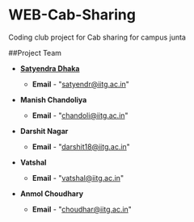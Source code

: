 # WEB-Cab-Sharing
Coding club project for Cab sharing for campus junta

##Project Team

* [**Satyendra Dhaka**](https://github.com/satyendradhaka)
  * __Email__ - "satyendr@iitg.ac.in"
  
 * **Manish Chandoliya**
   * __Email__ - "chandoli@iitg.ac.in"

* **Darshit Nagar**
  * __Email__ - "darshit18@iitg.ac.in"
  
* **Vatshal**
  * __Email__ - "vatshal@iitg.ac.in"
  
* **Anmol Choudhary**
  * __Email__ - "choudhar@iitg.ac.in"
